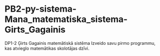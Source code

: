 # PB2-py-sistema-Mana_matematiska_sistema-Girts_Gagainis
DP1-2 Ģirts Gagainis matemātiskā sistēma
Izveido savu pirmo programmu, kas atvieglo matemātikas skolotājas dzīvi.
